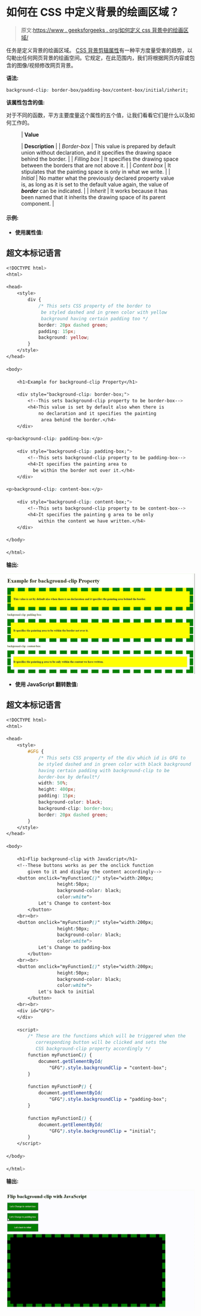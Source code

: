 # 如何在 CSS 中定义背景的绘画区域？

> 原文:[https://www . geeksforgeeks . org/如何定义 css 背景中的绘画区域/](https://www.geeksforgeeks.org/how-to-define-the-painting-area-of-the-background-in-css/)

任务是定义背景的绘画区域。 [CSS 背景剪辑属性](https://www.geeksforgeeks.org/css-background-clip-property/)有一种平方度量受害的趋势，以勾勒出任何网页背景的绘画空间。它规定，在此范围内，我们将根据网页内容或包含的图像/视频修改网页背景。

**语法:**

```css
background-clip: border-box/padding-box/content-box/initial/inherit;
```

**该属性包含的值:**

对于不同的函数，平方主要度量这个属性的五个值，让我们看看它们是什么以及如何工作的。

<figure class="table">

| **Value**

 | **Description** |
| *Border-box* | This value is prepared by default union without declaration, and it specifies the drawing space behind the border. |
| *Filling box* | It specifies the drawing space between the borders that are not above it. |
| *Content box* | It stipulates that the painting space is only in what we write. |
| *Initial* | No matter what the previously declared property value is, as long as it is set to the default value again, the value of ***border*** can be indicated. |
| *Inherit* | It works because it has been named that it inherits the drawing space of its parent component. |

</figure>

#### 示例:

*   **使用属性值:**

## 超文本标记语言

```css
<!DOCTYPE html>
<html>

<head>
    <style>
        div {
            /* This sets CSS property of the border to
             be styled dashed and in green color with yellow 
             background having certain padding too */
            border: 20px dashed green;
            padding: 15px;
            background: yellow;
        }
    </style>
</head>

<body>

    <h1>Example for background-clip Property</h1>

    <div style="background-clip: border-box;">
        <!--This sets background-clip property to be border-box-->
        <h4>This value is set by default also when there is 
            no declaration and it specifies the painting
             area behind the border.</h4>
    </div>

<p>background-clip: padding-box:</p>

    <div style="background-clip: padding-box;">
        <!--This sets background-clip property to be padding-box-->
        <h4>It specifies the painting area to
          be within the border not over it.</h4>
    </div>

<p>background-clip: content-box:</p>

    <div style="background-clip: content-box;">
        <!--This sets background-clip property to be content-box-->
        <h4>It specifies the painting g area to be only 
            within the content we have written.</h4>
    </div>

</body>

</html>
```

**输出:**

![](img/39d6beff87639e4ed58acdc5ddd9f98f.png)

*   **使用 JavaScript 翻转数值:**

## 超文本标记语言

```css
<!DOCTYPE html>
<html>

<head>
    <style>
        #GFG {
            /* This sets CSS property of the div which id is GFG to 
            be styled dashed and in green color with black background 
            having certain padding with background-clip to be 
            border-box by default*/
            width: 50%;
            height: 400px;
            padding: 15px;
            background-color: black;
            background-clip: border-box;
            border: 20px dashed green;
        }
    </style>
</head>

<body>

    <h1>Flip background-clip with JavaScript</h1>
    <!--These buttons works as per the onclick function 
        given to it and display the content accordingly-->
    <button onclick="myFunctionC()" style="width:200px;
                   height:50px;
                   background-color: black;
                   color:white">
            Let's Change to content-box
        </button>
    <br><br>
    <button onclick="myFunctionP()" style="width:200px;
                   height:50px;
                   background-color: black;
                   color:white">
            Let's Change to padding-box
        </button>
    <br><br>
    <button onclick="myFunctionI()" style="width:200px;
                   height:50px;
                   background-color: black;
                   color:white">
            Let's back to initial
        </button>
    <br><br>
    <div id="GFG">
    </div>

    <script>
        /* These are the functions which will be triggered when the 
           corresponding button will be clicked and sets the 
           CSS background-clip property accordingly */
        function myFunctionC() {
            document.getElementById(
                "GFG").style.backgroundClip = "content-box";
        }

        function myFunctionP() {
            document.getElementById(
                "GFG").style.backgroundClip = "padding-box";
        }

        function myFunctionI() {
            document.getElementById(
                "GFG").style.backgroundClip = "initial";
        }
    </script>

</body>

</html>
```

**输出:**

![](img/7dc035d923ce64c39ad826f6fa81f027.png)
